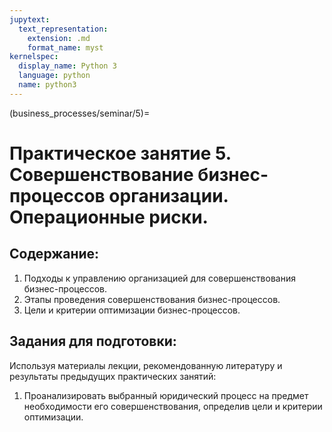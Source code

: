 ```yaml
---
jupytext:
  text_representation:
    extension: .md
    format_name: myst
kernelspec:
  display_name: Python 3
  language: python
  name: python3
---
```


(business_processes/seminar/5)=
# Практическое занятие 5. Совершенствование бизнес-процессов организации. Операционные риски.

##  Содержание:

1. Подходы к управлению организацией для совершенствования бизнес-процессов.
2. Этапы проведения совершенствования бизнес-процессов.
3. Цели и критерии оптимизации бизнес-процессов.

## Задания для подготовки:
Используя материалы лекции, рекомендованную литературу и результаты предыдущих практических занятий:
1. Проанализировать выбранный юридический процесс на предмет необходимости его совершенствования, определив цели и критерии оптимизации.

